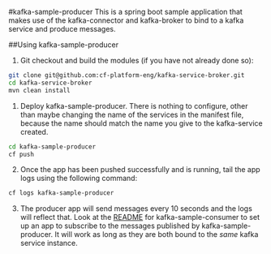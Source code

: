 #kafka-sample-producer
This is a spring boot sample application that makes use of the kafka-connector and kafka-broker to bind to a kafka service and produce messages.

##Using kafka-sample-producer
1. Git checkout and build the modules (if you have not already done so):

  ```bash
  git clone git@github.com:cf-platform-eng/kafka-service-broker.git
  cd kafka-service-broker
  mvn clean install
  ```
  
1. Deploy kafka-sample-producer. There is nothing to configure, other than maybe changing the name of the services in the manifest file, because the name should match the name you give to the kafka-service created.
  ```bash
  cd kafka-sample-producer
  cf push
  ```
  
2. Once the app has been pushed successfully and is running, tail the app logs using the following command:
  ```bash
  cf logs kafka-sample-producer
  ```  
  
3. The producer app will send messages every 10 seconds and the logs will reflect that. Look at the [README](https://github.com/cf-platform-eng/kafka-service-broker/tree/master/kafka-sample-consumer) for kafka-sample-consumer to set up an app to subscribe to the messages published by kafka-sample-producer. It will work as long as they are both bound to the _same_ kafka service instance.  

